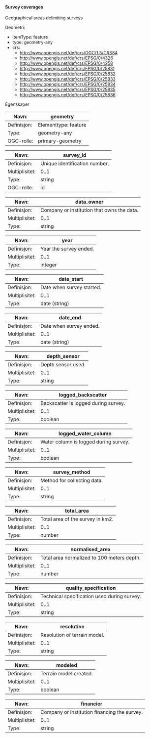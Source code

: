 #### Survey coverages

Geographical areas delimiting surveys

Geometri:
- itemType: feature
- type: geometry-any
- crs:
  - http://www.opengis.net/def/crs/OGC/1.3/CRS84
  - http://www.opengis.net/def/crs/EPSG/0/4326
  - http://www.opengis.net/def/crs/EPSG/0/4258
  - http://www.opengis.net/def/crs/EPSG/0/25831
  - http://www.opengis.net/def/crs/EPSG/0/25832
  - http://www.opengis.net/def/crs/EPSG/0/25833
  - http://www.opengis.net/def/crs/EPSG/0/25834
  - http://www.opengis.net/def/crs/EPSG/0/25835
  - http://www.opengis.net/def/crs/EPSG/0/25836

Egenskaper

| **Navn:** | **geometry** |
| --- | --- |
| Definisjon: | Elementtype: feature |
| Type: | geometry-any |
| OGC-rolle: | primary-geometry |

| **Navn:** | **survey_id** |
| --- | --- |
| Definisjon: | Unique identification number. |
| Multiplisitet: | 0..1 |
| Type: | string |
| OGC-rolle: | id |

| **Navn:** | **data_owner** |
| --- | --- |
| Definisjon: | Company or institution that owns the data. |
| Multiplisitet: | 0..1 |
| Type: | string |

| **Navn:** | **year** |
| --- | --- |
| Definisjon: | Year the survey ended. |
| Multiplisitet: | 0..1 |
| Type: | integer |

| **Navn:** | **date_start** |
| --- | --- |
| Definisjon: | Date when survey started. |
| Multiplisitet: | 0..1 |
| Type: | date (string) |

| **Navn:** | **date_end** |
| --- | --- |
| Definisjon: | Date when survey ended. |
| Multiplisitet: | 0..1 |
| Type: | date (string) |

| **Navn:** | **depth_sensor** |
| --- | --- |
| Definisjon: | Depth sensor used. |
| Multiplisitet: | 0..1 |
| Type: | string |

| **Navn:** | **logged_backscatter** |
| --- | --- |
| Definisjon: | Backscatter is logged during survey. |
| Multiplisitet: | 0..1 |
| Type: | boolean |

| **Navn:** | **logged_water_column** |
| --- | --- |
| Definisjon: | Water column is logged during survey. |
| Multiplisitet: | 0..1 |
| Type: | boolean |

| **Navn:** | **survey_method** |
| --- | --- |
| Definisjon: | Method for collecting data. |
| Multiplisitet: | 0..1 |
| Type: | string |

| **Navn:** | **total_area** |
| --- | --- |
| Definisjon: | Total area of the survey in km2. |
| Multiplisitet: | 0..1 |
| Type: | number |

| **Navn:** | **normalised_area** |
| --- | --- |
| Definisjon: | Total area normalized to 100 meters depth. |
| Multiplisitet: | 0..1 |
| Type: | number |

| **Navn:** | **quality_specification** |
| --- | --- |
| Definisjon: | Technical specification used during survey. |
| Multiplisitet: | 0..1 |
| Type: | string |

| **Navn:** | **resolution** |
| --- | --- |
| Definisjon: | Resolution of terrain model. |
| Multiplisitet: | 0..1 |
| Type: | string |

| **Navn:** | **modeled** |
| --- | --- |
| Definisjon: | Terrain model created. |
| Multiplisitet: | 0..1 |
| Type: | boolean |

| **Navn:** | **financier** |
| --- | --- |
| Definisjon: | Company or institution financing the survey. |
| Multiplisitet: | 0..1 |
| Type: | string |
